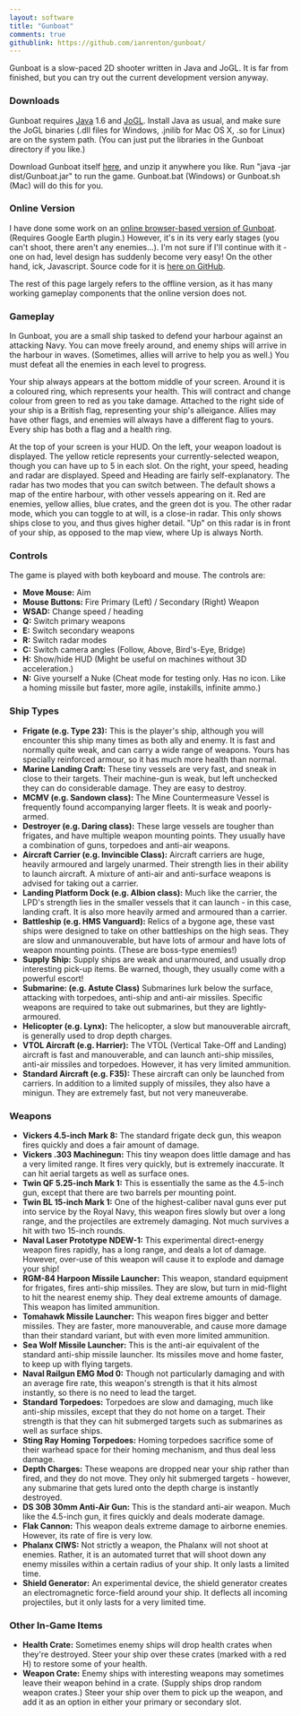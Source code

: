 ```yaml
---
layout: software
title: "Gunboat"
comments: true
githublink: https://github.com/ianrenton/gunboat/
---
```


Gunboat is a slow-paced 2D shooter written in Java and JoGL.  It is far from finished, but you can try out the current development version anyway.

### Downloads

Gunboat requires [Java](http://java.sun.com) 1.6 and [JoGL](https://jogl.dev.java.net).  Install Java as usual, and make sure the JoGL binaries (.dll files for Windows, .jnilib for Mac OS X, .so for Linux) are on the system path.  (You can just put the libraries in the Gunboat directory if you like.)

Download Gunboat itself [here](http://www.onlydreaming.net/files/Gunboat/Gunboat.zip), and unzip it anywhere you like.  Run "java -jar dist/Gunboat.jar" to run the game.  Gunboat.bat (Windows) or Gunboat.sh (Mac) will do this for you.

### Online Version

I have done some work on an [online browser-based version of Gunboat](http://www.onlydreaming.net/files/gunboatonline/index.html).  (Requires Google Earth plugin.)  However, it's in its very early stages (you can't shoot, there aren't any enemies...).  I'm not sure if I'll continue with it - one on had, level design has suddenly become very easy!  On the other hand, ick, Javascript.  Source code for it is [here on GitHub](https://github.com/ianrenton/GunboatOnline).

The rest of this page largely refers to the offline version, as it has many working gameplay components that the online version does not.

### Gameplay

In Gunboat, you are a small ship tasked to defend your harbour against an attacking Navy.  You can move freely around, and enemy ships will arrive in the harbour in waves.  (Sometimes, allies will arrive to help you as well.)  You must defeat all the enemies in each level to progress.

Your ship always appears at the bottom middle of your screen.  Around it is a coloured ring, which represents your health.  This will contract and change colour from green to red as you take damage.  Attached to the right side of your ship is a British flag, representing your ship's alleigance.  Allies may have other flags, and enemies will always have a different flag to yours.  Every ship has both a flag and a health ring.

At the top of your screen is your HUD.  On the left, your weapon loadout is displayed.  The yellow reticle represents your currently-selected weapon, though you can have up to 5 in each slot.  On the right, your speed, heading and radar are displayed.  Speed and Heading are fairly self-explanatory.  The radar has two modes that you can switch between.  The default shows a map of the entire harbour, with other vessels appearing on it.  Red are enemies, yellow allies, blue crates, and the green dot is you.  The other radar mode, which you can toggle to at will, is a close-in radar.  This only shows ships close to you, and thus gives higher detail.  "Up" on this radar is in front of your ship, as opposed to the map view, where Up is always North.

### Controls

The game is played with both keyboard and mouse.  The controls are:

  * **Move Mouse:** Aim
  * **Mouse Buttons:** Fire Primary (Left) / Secondary (Right) Weapon
  * **WSAD:** Change speed / heading
  * **Q:** Switch primary weapons
  * **E:** Switch secondary weapons
  * **R:** Switch radar modes
  * **C:** Switch camera angles (Follow, Above, Bird's-Eye, Bridge)
  * **H:** Show/hide HUD  (Might be useful on machines without 3D acceleration.)
  * **N:** Give yourself a Nuke  (Cheat mode for testing only. Has no icon. Like a homing missile but faster, more agile, instakills, infinite ammo.)

### Ship Types

  * **Frigate (e.g. Type 23):** This is the player's ship, although you will encounter this ship many times as both ally and enemy.  It is fast and normally quite weak, and can carry a wide range of weapons.  Yours has specially reinforced armour, so it has much more health than normal.
  * **Marine Landing Craft:** These tiny vessels are very fast, and sneak in close to their targets.  Their machine-gun is weak, but left unchecked they can do considerable damage.  They are easy to destroy.
  * **MCMV (e.g. Sandown class):** The Mine Countermeasure Vessel is frequently found accompanying larger fleets.  It is weak and poorly-armed.
  * **Destroyer (e.g. Daring class):** These large vessels are tougher than frigates, and have multiple weapon mounting points.  They usually have a combination of guns, torpedoes and anti-air weapons.
  * **Aircraft Carrier (e.g. Invincible Class):** Aircraft carriers are huge, heavily armoured and largely unarmed.  Their strength lies in their ability to launch aircraft.  A mixture of anti-air and anti-surface weapons is advised for taking out a carrier.
  * **Landing Platform Dock (e.g. Albion class):** Much like the carrier, the LPD's strength lies in the smaller vessels that it can launch - in this case, landing craft.  It is also more heavily armed and armoured than a carrier.
  * **Battleship (e.g. HMS Vanguard):** Relics of a bygone age, these vast ships were designed to take on other battleships on the high seas.  They are slow and unmanouverable, but have lots of armour and have lots of weapon mounting points.  (These are boss-type enemies!)
  * **Supply Ship:** Supply ships are weak and unarmoured, and usually drop interesting pick-up items.  Be warned, though, they usually come with a powerful escort!
  * **Submarine: (e.g. Astute Class)** Submarines lurk below the surface, attacking with torpedoes, anti-ship and anti-air missiles.  Specific weapons are required to take out submarines, but they are lightly-armoured.
  * **Helicopter (e.g. Lynx):** The helicopter, a slow but manouverable aircraft, is generally used to drop depth charges.
  * **VTOL Aircraft (e.g. Harrier):** The VTOL (Vertical Take-Off and Landing) aircraft is fast and manouverable, and can launch anti-ship missiles, anti-air missiles and torpedoes.  However, it has very limited ammunition.
  * **Standard Aircraft (e.g. F35):** These aircraft can only be launched from carriers.  In addition to a limited supply of missiles, they also have a minigun.  They are extremely fast, but not very maneuverabe.

### Weapons

  * **Vickers 4.5-inch Mark 8:** The standard frigate deck gun, this weapon fires quickly and does a fair amount of damage.
  * **Vickers .303 Machinegun:** This tiny weapon does little damage and has a very limited range.  It fires very quickly, but is extremely inaccurate.  It can hit aerial targets as well as surface ones.
  * **Twin QF 5.25-inch Mark 1:** This is essentially the same as the 4.5-inch gun, except that there are two barrels per mounting point.
  * **Twin BL 15-inch Mark 1:** One of the highest-caliber naval guns ever put into service by the Royal Navy, this weapon fires slowly but over a long range, and the projectiles are extremely damaging.  Not much survives a hit with two 15-inch rounds.
  * **Naval Laser Prototype NDEW-1:** This experimental direct-energy weapon fires rapidly, has a long range, and deals a lot of damage.  However, over-use of this weapon will cause it to explode and damage your ship!
  * **RGM-84 Harpoon Missile Launcher:** This weapon, standard equipment for frigates, fires anti-ship missiles.  They are slow, but turn in mid-flight to hit the nearest enemy ship.  They deal extreme amounts of damage.  This weapon has limited ammunition.
  * **Tomahawk Missile Launcher:** This weapon fires bigger and better missiles.  They are faster, more manouverable, and cause more damage than their standard variant, but with even more limited ammunition.
  * **Sea Wolf Missile Launcher:** This is the anti-air equivalent of the standard anti-ship missile launcher.  Its missiles move and home faster, to keep up with flying targets.
  * **Naval Railgun EMG Mod 0:** Though not particularly damaging and with an average fire rate, this weapon's strength is that it hits almost instantly, so there is no need to lead the target.
  * **Standard Torpedoes:** Torpedoes are slow and damaging, much like anti-ship missiles, except that they do not home on a target.  Their strength is that they can hit submerged targets such as submarines as well as surface ships.
  * **Sting Ray Homing Torpedoes:** Homing torpedoes sacrifice some of their warhead space for their homing mechanism, and thus deal less damage.
  * **Depth Charges:** These weapons are dropped near your ship rather than fired, and they do not move.  They only hit submerged targets - however, any submarine that gets lured onto the depth charge is instantly destroyed.
  * **DS 30B 30mm Anti-Air Gun:** This is the standard anti-air weapon.  Much like the 4.5-inch gun, it fires quickly and deals moderate damage.
  * **Flak Cannon:** This weapon deals extreme damage to airborne enemies.  However, its rate of fire is very low.
  * **Phalanx CIWS:** Not strictly a weapon, the Phalanx will not shoot at enemies.  Rather, it is an automated turret that will shoot down any enemy missiles within a certain radius of your ship.  It only lasts a limited time.
  * **Shield Generator:** An experimental device, the shield generator creates an electromagnetic force-field around your ship.  It deflects all incoming projectiles, but it only lasts for a very limited time.

### Other In-Game Items

  * **Health Crate:** Sometimes enemy ships will drop health crates when they're destroyed.  Steer your ship over these crates (marked with a red H) to restore some of your health.
  * **Weapon Crate:** Enemy ships with interesting weapons may sometimes leave their weapon behind in a crate.  (Supply ships drop random weapon crates.)  Steer your ship over them to pick up the weapon, and add it as an option in either your primary or secondary slot.
